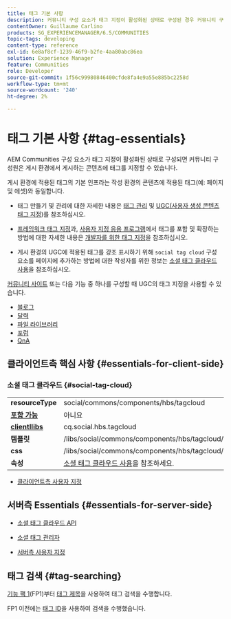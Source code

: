 ```yaml
---
title: 태그 기본 사항
description: 커뮤니티 구성 요소가 태그 지정이 활성화된 상태로 구성된 경우 커뮤니티 구성원은 게시 환경에서 게시하는 콘텐츠에 태그를 지정할 수 있습니다.
contentOwner: Guillaume Carlino
products: SG_EXPERIENCEMANAGER/6.5/COMMUNITIES
topic-tags: developing
content-type: reference
exl-id: 6e8af8cf-1239-46f9-b2fe-4aa80abc86ea
solution: Experience Manager
feature: Communities
role: Developer
source-git-commit: 1f56c99980846400cfde8fa4e9a55e885bc2258d
workflow-type: tm+mt
source-wordcount: '240'
ht-degree: 2%

---
```


# 태그 기본 사항 {#tag-essentials}

AEM Communities 구성 요소가 태그 지정이 활성화된 상태로 구성되면 커뮤니티 구성원은 게시 환경에서 게시하는 콘텐츠에 태그를 지정할 수 있습니다.

게시 환경에 적용된 태그의 기본 인프라는 작성 환경의 콘텐츠에 적용된 태그(예: 페이지 및 에셋)와 동일합니다.

* 태그 만들기 및 관리에 대한 자세한 내용은 [태그 관리](../../help/sites-administering/tags.md) 및 [UGC(사용자 생성 콘텐츠 태그 지정](tag-ugc.md))를 참조하십시오.

* [프레임워크 태그 지정](../../help/sites-developing/framework.md)과, [사용자 지정 응용 프로그램](../../help/sites-developing/building.md)에서 태그를 포함 및 확장하는 방법에 대한 자세한 내용은 [개발자를 위한 태그 지정](../../help/sites-developing/tags.md)을 참조하십시오.

* 게시 환경의 UGC에 적용된 태그를 강조 표시하기 위해 `social tag cloud` 구성 요소를 페이지에 추가하는 방법에 대한 작성자를 위한 정보는 [소셜 태그 클라우드 사용](tagcloud.md)을 참조하십시오.

[커뮤니티 사이트](sites-console.md#tagging) 또는 다음 기능 중 하나를 구성할 때 UGC의 태그 지정을 사용할 수 있습니다.

* [블로그](blog-feature.md)
* [달력](calendar.md)
* [파일 라이브러리](file-library.md)
* [포럼](forum.md)
* [QnA](working-with-qna.md)

## 클라이언트측 핵심 사항 {#essentials-for-client-side}

### 소셜 태그 클라우드 {#social-tag-cloud}

<table>
 <tbody>
  <tr>
   <td> <strong>resourceType</strong></td>
   <td>social/commons/components/hbs/tagcloud</td>
  </tr>
  <tr>
   <td> <a href="scf.md#add-or-include-a-communities-component"><strong>포함 가능</strong></a></td>
   <td>아니요</td>
  </tr>
  <tr>
   <td> <a href="clientlibs.md"><strong>clientllibs</strong></a></td>
   <td>cq.social.hbs.tagcloud</td>
  </tr>
  <tr>
   <td> <strong>템플릿</strong></td>
   <td> /libs/social/commons/components/hbs/tagcloud/tagcloud.hbs<br /> </td>
  </tr>
  <tr>
   <td> <strong>css</strong></td>
   <td> /libs/social/commons/components/hbs/tagcloud/clientlibs/tagcloud.css</td>
  </tr>
  <tr>
   <td><strong>속성</strong></td>
   <td><a href="tagcloud.md">소셜 태그 클라우드 사용</a>을 참조하세요.</td>
  </tr>
 </tbody>
</table>

* [클라이언트측 사용자 지정](client-customize.md)

## 서버측 Essentials {#essentials-for-server-side}

* [소셜 태그 클라우드 API](https://developer.adobe.com/experience-manager/reference-materials/6-5/javadoc/com/adobe/cq/social/commons/tagcloud/api/package-summary.html)

* [소셜 태그 관리자](https://developer.adobe.com/experience-manager/reference-materials/6-5/javadoc/com/adobe/cq/social/commons/tagging/package-summary.html)

* [서버측 사용자 지정](server-customize.md)

## 태그 검색 {#tag-searching}

[기능 팩 1](deploy-communities.md#latestfeaturepack)(FP1)부터 [태그 제목](../../help/sites-developing/framework.md#tag-characteristics)을 사용하여 태그 검색을 수행합니다.

FP1 이전에는 [태그 ID](../../help/sites-developing/framework.md#tagid)을 사용하여 검색을 수행했습니다.
